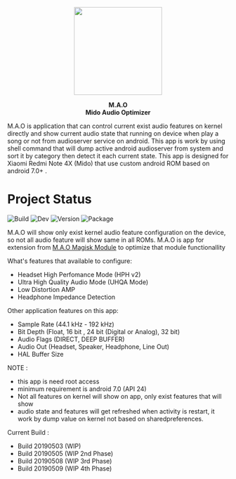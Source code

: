 <p align="center">
  <img width="200" height="200" src="https://raw.githubusercontent.com/Nicklas373/M.A.O/master/M.A.O.png"><br>
</p>

<p align="center">
  <b>M.A.O</b><br>
  <b>Mido Audio Optimizer</b><br>
</p>

M.A.O is application that can control current exist audio features on kernel directly and show current audio state that running on device when play a song or not from audioserver service on android. This app is work by using shell command that will dump active android audioserver from system and sort it by category then detect it each current state. This app is designed for Xiaomi Redmi Note 4X (Mido) that use custom android ROM based on android 7.0+ .

# Project Status
![Build](https://img.shields.io/badge/Build%20Status-On%20Progress-yellow.svg) ![Dev](https://img.shields.io/badge/Development%20Phase-W.I.P-yellow.svg) ![Version](https://img.shields.io/badge/Latest%20Version-4th%20Phase-yellow.svg) ![Package](https://img.shields.io/badge/Package-Android%20App-blue.svg)

M.A.O will show only exist kernel audio feature configuration on the device, so not all audio feature will show same in all ROMs. M.A.O is app for extension from [M.A.O Magisk Module](https://github.com/Nicklas373/Internal_DAC_Fixer/tree/Magisk) to optimize that module functionallity

What's features that available to configure:
- Headset High Perfomance Mode (HPH v2)
- Ultra High Quality Audio Mode (UHQA Mode)
- Low Distortion AMP
- Headphone Impedance Detection

Other application features on this app:
- Sample Rate (44.1 kHz - 192 kHz)
- Bit Depth (Float, 16 bit , 24 bit (Digital or Analog), 32 bit)
- Audio Flags (DIRECT, DEEP BUFFER)
- Audio Out (Headset, Speaker, Headphone, Line Out)
- HAL Buffer Size

NOTE : 
- this app is need root access
- minimum requirement is android 7.0 (API 24)
- Not all features on kernel will show on app, only exist features that will show
- audio state and features will get refreshed when activity is restart, it work by dump value on kernel not based on sharedpreferences.
       
Current Build :
- Build 20190503 (WIP)
- Build 20190505 (WIP 2nd Phase)
- Build 20190508 (WIP 3rd Phase)
- Build 20190509 (WIP 4th Phase)